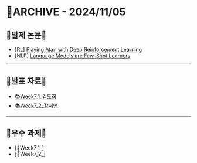 # 📁ARCHIVE - 2024/11/05

## 💚발제 논문💚  
- [RL] [Playing Atari with Deep Reinforcement Learning](https://arxiv.org/abs/1312.5602)
- [NLP] [Language Models are Few-Shot Learners](https://papers.nips.cc/paper_files/paper/2020/file/1457c0d6bfcb4967418bfb8ac142f64a-Paper.pdf)
---

## 💚발표 자료💚
- [📚Week7_1_김도희](https://github.com/user-attachments/files/17624301/Week7_1_.pptx)
- [📚Week7_2_장서연](https://github.com/user-attachments/files/17624302/Week7_2_.pdf)




---

## 💚우수 과제💚
- [🌟Week7_1_]
- [🌟Week7_2_]
